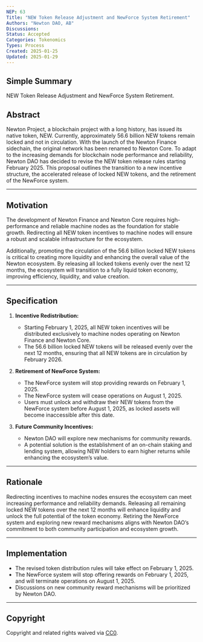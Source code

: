 ```yaml
---
NEP: 63
Title: "NEW Token Release Adjustment and NewForce System Retirement"
Authors: "Newton DAO, AB"
Discussions:
Status: Accepted
Categories: Tokenomics
Types: Process
Created: 2025-01-25
Updated: 2025-01-29
---
```


## Simple Summary

NEW Token Release Adjustment and NewForce System Retirement.

## Abstract  

Newton Project, a blockchain project with a long history, has issued its native token, NEW. Currently, approximately 56.6 billion NEW tokens remain locked and not in circulation. With the launch of the Newton Finance sidechain, the original network has been renamed to Newton Core. To adapt to the increasing demands for blockchain node performance and reliability, Newton DAO has decided to revise the NEW token release rules starting February 2025. This proposal outlines the transition to a new incentive structure, the accelerated release of locked NEW tokens, and the retirement of the NewForce system.  

---

## Motivation  

The development of Newton Finance and Newton Core requires high-performance and reliable machine nodes as the foundation for stable growth. Redirecting all NEW token incentives to machine nodes will ensure a robust and scalable infrastructure for the ecosystem.  

Additionally, promoting the circulation of the 56.6 billion locked NEW tokens is critical to creating more liquidity and enhancing the overall value of the Newton ecosystem. By releasing all locked tokens evenly over the next 12 months, the ecosystem will transition to a fully liquid token economy, improving efficiency, liquidity, and value creation.  

---

## Specification  

1. **Incentive Redistribution:**  
   - Starting February 1, 2025, all NEW token incentives will be distributed exclusively to machine nodes operating on Newton Finance and Newton Core.  
   - The 56.6 billion locked NEW tokens will be released evenly over the next 12 months, ensuring that all NEW tokens are in circulation by February 2026.  

2. **Retirement of NewForce System:**  
   - The NewForce system will stop providing rewards on February 1, 2025.  
   - The NewForce system will cease operations on August 1, 2025.  
   - Users must unlock and withdraw their NEW tokens from the NewForce system before August 1, 2025, as locked assets will become inaccessible after this date.  

3. **Future Community Incentives:**  
   - Newton DAO will explore new mechanisms for community rewards.  
   - A potential solution is the establishment of an on-chain staking and lending system, allowing NEW holders to earn higher returns while enhancing the ecosystem’s value.  

---

## Rationale  

Redirecting incentives to machine nodes ensures the ecosystem can meet increasing performance and reliability demands. Releasing all remaining locked NEW tokens over the next 12 months will enhance liquidity and unlock the full potential of the token economy. Retiring the NewForce system and exploring new reward mechanisms aligns with Newton DAO’s commitment to both community participation and ecosystem growth.  

---

## Implementation  

- The revised token distribution rules will take effect on February 1, 2025.  
- The NewForce system will stop offering rewards on February 1, 2025, and will terminate operations on August 1, 2025.  
- Discussions on new community reward mechanisms will be prioritized by Newton DAO.  

---

## Copyright  

Copyright and related rights waived via [CC0](https://creativecommons.org/publicdomain/zero/1.0/).
